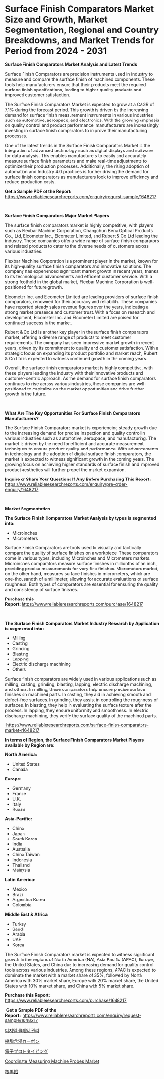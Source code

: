 <p><h1>Surface Finish Comparators Market Size and Growth, Market Segmentation, Regional and Country Breakdowns, and Market Trends for Period from 2024 -  2031</h1></p><p><strong>Surface Finish Comparators Market Analysis and Latest Trends</strong></p>
<p><p>Surface Finish Comparators are precision instruments used in industry to measure and compare the surface finish of machined components. These tools help manufacturers ensure that their products meet the required surface finish specifications, leading to higher quality products and improved customer satisfaction.</p><p>The Surface Finish Comparators Market is expected to grow at a CAGR of 7.1% during the forecast period. This growth is driven by the increasing demand for surface finish measurement instruments in various industries such as automotive, aerospace, and electronics. With the growing emphasis on quality control and product performance, manufacturers are increasingly investing in surface finish comparators to improve their manufacturing processes.</p><p>One of the latest trends in the Surface Finish Comparators Market is the integration of advanced technology such as digital displays and software for data analysis. This enables manufacturers to easily and accurately measure surface finish parameters and make real-time adjustments to optimize their production processes. Additionally, the rising adoption of automation and Industry 4.0 practices is further driving the demand for surface finish comparators as manufacturers look to improve efficiency and reduce production costs.</p></p>
<p><strong>Get a Sample PDF of the Report:&nbsp;</strong> <a href="https://www.reliableresearchreports.com/enquiry/request-sample/1648217">https://www.reliableresearchreports.com/enquiry/request-sample/1648217</a></p>
<p>&nbsp;</p>
<p><strong>Surface Finish Comparators Major Market Players</strong></p>
<p><p>The surface finish comparators market is highly competitive, with players such as Flexbar Machine Corporation, Changchun Bena Optical Products Co., Ltd, Elcometer Inc., Elcometer Limited, and Rubert & Co Ltd leading the industry. These companies offer a wide range of surface finish comparators and related products to cater to the diverse needs of customers across various industries.</p><p>Flexbar Machine Corporation is a prominent player in the market, known for its high-quality surface finish comparators and innovative solutions. The company has experienced significant market growth in recent years, thanks to its technological advancements and efficient customer service. With a strong foothold in the global market, Flexbar Machine Corporation is well-positioned for future growth.</p><p>Elcometer Inc. and Elcometer Limited are leading providers of surface finish comparators, renowned for their accuracy and reliability. These companies have reported steady sales revenue figures over the years, indicating a strong market presence and customer trust. With a focus on research and development, Elcometer Inc. and Elcometer Limited are poised for continued success in the market.</p><p>Rubert & Co Ltd is another key player in the surface finish comparators market, offering a diverse range of products to meet customer requirements. The company has seen impressive market growth in recent years, driven by its commitment to quality and customer satisfaction. With a strategic focus on expanding its product portfolio and market reach, Rubert & Co Ltd is expected to witness continued growth in the coming years.</p><p>Overall, the surface finish comparators market is highly competitive, with these players leading the industry with their innovative products and customer-centric approach. As the demand for surface finish comparators continues to rise across various industries, these companies are well-positioned to capitalize on the market opportunities and drive further growth in the future.</p></p>
<p>&nbsp;</p>
<p><strong>What Are The Key Opportunities For Surface Finish Comparators Manufacturers?</strong></p>
<p><p>The Surface Finish Comparators market is experiencing steady growth due to the increasing demand for precise inspection and quality control in various industries such as automotive, aerospace, and manufacturing. The market is driven by the need for efficient and accurate measurement techniques to ensure product quality and performance. With advancements in technology and the adoption of digital surface finish comparators, the market is expected to witness significant growth in the coming years. The growing focus on achieving higher standards of surface finish and improved product aesthetics will further propel the market expansion.</p></p>
<p><strong>Inquire or Share Your Questions If Any Before Purchasing This Report:</strong> <a href="https://www.reliableresearchreports.com/enquiry/pre-order-enquiry/1648217">https://www.reliableresearchreports.com/enquiry/pre-order-enquiry/1648217</a></p>
<p>&nbsp;</p>
<p><strong>Market Segmentation</strong></p>
<p><strong>The Surface Finish Comparators Market Analysis by types is segmented into:</strong></p>
<p><ul><li>Microinches</li><li>Micrometers</li></ul></p>
<p><p>Surface Finish Comparators are tools used to visually and tactically compare the quality of surface finishes on a workpiece. These comparators come in various types, including Microinches and Micrometers markets. Microinches comparators measure surface finishes in millionths of an inch, providing precise measurements for very fine finishes. Micrometers market, on the other hand, measures surface finishes in micrometers, which are one-thousandth of a millimeter, allowing for accurate evaluations of surface roughness. Both types of comparators are essential for ensuring the quality and consistency of surface finishes.</p></p>
<p><strong>Purchase this Report:&nbsp;</strong><a href="https://www.reliableresearchreports.com/purchase/1648217">https://www.reliableresearchreports.com/purchase/1648217</a></p>
<p>&nbsp;</p>
<p><strong>The Surface Finish Comparators Market Industry Research by Application is segmented into:</strong></p>
<p><ul><li>Milling</li><li>Casting</li><li>Grinding</li><li>Blasting</li><li>Lapping</li><li>Electric discharge machining</li><li>Others</li></ul></p>
<p><p>Surface finish comparators are widely used in various applications such as milling, casting, grinding, blasting, lapping, electric discharge machining, and others. In milling, these comparators help ensure precise surface finishes on machined parts. In casting, they aid in achieving smooth and defect-free surfaces. In grinding, they assist in controlling the roughness of surfaces. In blasting, they help in evaluating the surface texture after the process. In lapping, they ensure uniformity and smoothness. In electric discharge machining, they verify the surface quality of the machined parts.</p></p>
<p><a href="https://www.reliableresearchreports.com/surface-finish-comparators-market-r1648217">&nbsp;https://www.reliableresearchreports.com/surface-finish-comparators-market-r1648217</a></p>
<p><strong>In terms of Region, the Surface Finish Comparators Market Players available by Region are:</strong></p>
<p>
    <p> <strong> North America: </strong>
        <ul>
            <li>United States</li>
            <li>Canada</li>
        </ul>
        </p> 
    <p> <strong> Europe: </strong>
        <ul>
            <li>Germany</li>
            <li>France</li>
            <li>U.K.</li>
            <li>Italy</li>
            <li>Russia</li>
        </ul>
        </p> 
    <p> <strong> Asia-Pacific: </strong>
        <ul>
            <li>China</li>
            <li>Japan</li>
            <li>South Korea</li>
            <li>India</li>
            <li>Australia</li>
            <li>China Taiwan</li>
            <li>Indonesia</li>
            <li>Thailand</li>
            <li>Malaysia</li>
        </ul>
        </p> 
    <p> <strong> Latin America: </strong>
        <ul>
            <li>Mexico</li>
            <li>Brazil</li>
            <li>Argentina Korea</li>
            <li>Colombia</li>
        </ul>
        </p> 
    <p> <strong> Middle East & Africa: </strong>
        <ul>
            <li>Turkey</li>
            <li>Saudi</li>
            <li>Arabia</li>
            <li>UAE</li>
            <li>Korea</li>
        </ul>
    </p>
    </p>
<p><p>The Surface Finish Comparators market is expected to witness significant growth in the regions of North America (NA), Asia Pacific (APAC), Europe, the United States, and China due to increasing demand for quality control tools across various industries. Among these regions, APAC is expected to dominate the market with a market share of 35%, followed by North America with 30% market share, Europe with 20% market share, the United States with 10% market share, and China with 5% market share.</p></p>
<p><strong>Purchase this Report: </strong><a href="https://www.reliableresearchreports.com/purchase/1648217">https://www.reliableresearchreports.com/purchase/1648217</a></p>
<p>&nbsp;<strong>Get a Sample PDF of the Report:&nbsp;&nbsp;</strong><a href="https://www.reliableresearchreports.com/enquiry/request-sample/1648217">https://www.reliableresearchreports.com/enquiry/request-sample/1648217</a></p>
<p><strong></strong></p>
<p><p><a href="https://medium.com/@llanajer/2024%EB%85%84%EB%B6%80%ED%84%B0-2031%EB%85%84%EA%B9%8C%EC%A7%80%EC%9D%98-%EA%B8%B0%EA%B0%84%EC%9D%84-%EB%8C%80%EC%83%81%EC%9C%BC%EB%A1%9C-%ED%95%9C-%EB%94%94%EC%A7%80%ED%84%B8-%ED%81%B4%EB%A0%88%EC%9E%84-%EA%B4%80%EB%A6%AC-%EC%8B%9C%EC%9E%A5-%EB%B6%84%EC%84%9D-%EB%B0%8F-%EA%B7%9C%EB%AA%A8-%EC%98%88%EC%B8%A1-813d4a8c7d8b">디지털 클레임 관리</a></p><p><a href="https://github.com/gfggqjbfys368009/Market-Research-Report-List-1/blob/main/984582536152.md">樹脂含浸カーボン</a></p><p><a href="https://medium.com/@jaremington56/%E9%9B%BB%E5%AD%90%E3%83%97%E3%83%AD%E3%83%88%E3%82%BF%E3%82%A4%E3%83%94%E3%83%B3%E3%82%B0%E5%B8%82%E5%A0%B4%E3%81%AE%E8%A6%8F%E6%A8%A1%E3%81%8C-%E4%B8%96%E7%95%8C%E3%81%AE%E7%94%A3%E6%A5%AD%E3%81%AB%E3%81%8A%E3%81%91%E3%82%8B%E6%9C%80%E9%81%A9%E3%81%AA%E3%83%9E%E3%83%BC%E3%82%B1%E3%83%86%E3%82%A3%E3%83%B3%E3%82%B0%E3%83%81%E3%83%A3%E3%83%8D%E3%83%AB%E3%82%92%E6%98%8E%E3%82%89%E3%81%8B%E3%81%AB%E3%81%97%E3%81%BE%E3%81%99-de6914273479">電子プロトタイピング</a></p><p><a href="https://github.com/brentleyjimmiealvaradoz4l1rea/Market-Research-Report-List-2/blob/main/coordinate-measuring-machine-probes-market.md">Coordinate Measuring Machine Probes Market</a></p><p><a href="https://github.com/qwpelcjko9242629/Market-Research-Report-List-1/blob/main/399460336151.md">核黒鉛</a></p></p>